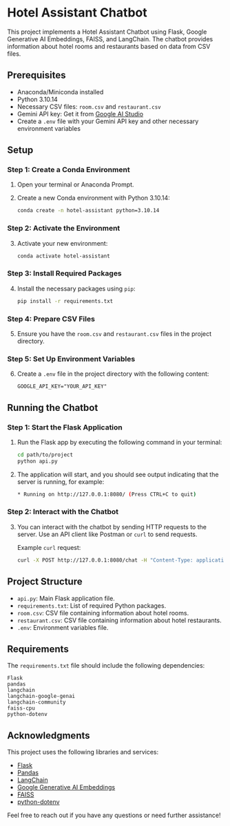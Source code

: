 # Hotel Assistant Chatbot

This project implements a Hotel Assistant Chatbot using Flask, Google Generative AI Embeddings, FAISS, and LangChain. The chatbot provides information about hotel rooms and restaurants based on data from CSV files.

## Prerequisites

- Anaconda/Miniconda installed
- Python 3.10.14
- Necessary CSV files: `room.csv` and `restaurant.csv`
- Gemini API key: Get it from [Google AI Studio](https://ai.google.dev/tutorials/setup?hl=tr)
- Create a `.env` file with your Gemini API key and other necessary environment variables

## Setup

### Step 1: Create a Conda Environment

1. Open your terminal or Anaconda Prompt.
2. Create a new Conda environment with Python 3.10.14:

   ```sh
   conda create -n hotel-assistant python=3.10.14
   ```

### Step 2: Activate the Environment

3. Activate your new environment:

   ```sh
   conda activate hotel-assistant
   ```

### Step 3: Install Required Packages

4. Install the necessary packages using `pip`:

   ```sh
   pip install -r requirements.txt
   ```

### Step 4: Prepare CSV Files

5. Ensure you have the `room.csv` and `restaurant.csv` files in the project directory.

### Step 5: Set Up Environment Variables

6. Create a `.env` file in the project directory with the following content:

   ```dotenv
   GOOGLE_API_KEY="YOUR_API_KEY"
   ```

## Running the Chatbot

### Step 1: Start the Flask Application

1. Run the Flask app by executing the following command in your terminal:

   ```sh
   cd path/to/project
   python api.py
   ```

2. The application will start, and you should see output indicating that the server is running, for example:

   ```sh
   * Running on http://127.0.0.1:8080/ (Press CTRL+C to quit)
   ```

### Step 2: Interact with the Chatbot

3. You can interact with the chatbot by sending HTTP requests to the server. Use an API client like Postman or `curl` to send requests.

   Example `curl` request:

   ```sh
   curl -X POST http://127.0.0.1:8080/chat -H "Content-Type: application/json" -d '{"question": "Tôi có gia đình 4 người thì nên thuê phòng nào?"}'
   ```

## Project Structure

- `api.py`: Main Flask application file.
- `requirements.txt`: List of required Python packages.
- `room.csv`: CSV file containing information about hotel rooms.
- `restaurant.csv`: CSV file containing information about hotel restaurants.
- `.env`: Environment variables file.

## Requirements

The `requirements.txt` file should include the following dependencies:

```text
Flask
pandas
langchain
langchain-google-genai
langchain-community
faiss-cpu
python-dotenv
```

## Acknowledgments

This project uses the following libraries and services:

- [Flask](https://flask.palletsprojects.com/)
- [Pandas](https://pandas.pydata.org/)
- [LangChain](https://github.com/hwchase17/langchain)
- [Google Generative AI Embeddings](https://github.com/langchain-ai/langchain)
- [FAISS](https://github.com/facebookresearch/faiss)
- [python-dotenv](https://github.com/theskumar/python-dotenv)

Feel free to reach out if you have any questions or need further assistance!
